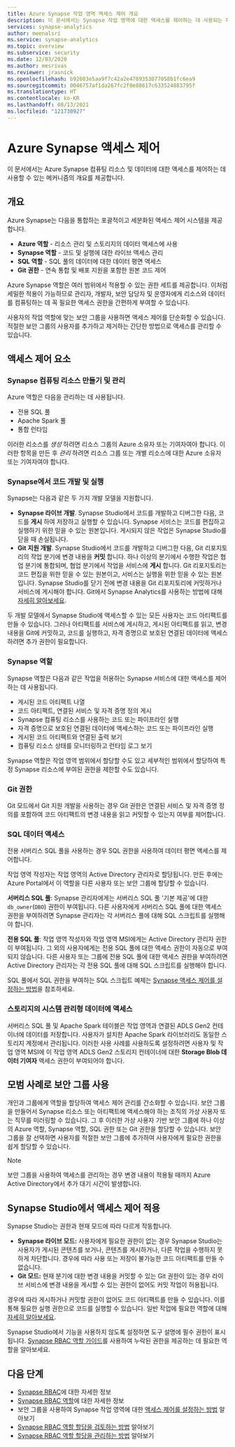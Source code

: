 ```yaml
---
title: Azure Synapse 작업 영역 액세스 제어 개요
description: 이 문서에서는 Synapse 작업 영역에 대한 액세스를 제어하는 데 사용되는 메커니즘과 그 안에 포함된 리소스 및 코드 아티팩트에 대해 설명합니다.
services: synapse-analytics
author: meenalsri
ms.service: synapse-analytics
ms.topic: overview
ms.subservice: security
ms.date: 12/03/2020
ms.author: mesrivas
ms.reviewer: jrasnick
ms.openlocfilehash: b92603e5aa9f7c42a2e4789353077058b1fc6ea9
ms.sourcegitcommit: 0046757af1da267fc2f0e88617c633524883795f
ms.translationtype: HT
ms.contentlocale: ko-KR
ms.lasthandoff: 08/13/2021
ms.locfileid: "121730927"
---
```

# <a name="azure-synapse-access-control"></a>Azure Synapse 액세스 제어 

이 문서에서는 Azure Synapse 컴퓨팅 리소스 및 데이터에 대한 액세스를 제어하는 데 사용할 수 있는 메커니즘의 개요를 제공합니다.  

## <a name="overview"></a>개요

Azure Synapse는 다음을 통합하는 포괄적이고 세분화된 액세스 제어 시스템을 제공합니다. 
- **Azure 역할** - 리소스 관리 및 스토리지의 데이터 액세스에 사용 
- **Synapse 역할** - 코드 및 실행에 대한 라이브 액세스 관리 
- **SQL 역할** - SQL 풀의 데이터에 대한 데이터 평면 액세스 
- **Git 권한** - 연속 통합 및 배포 지원을 포함한 원본 코드 제어  

Azure Synapse 역할은 여러 범위에서 적용할 수 있는 권한 세트를 제공합니다. 이처럼 세밀한 적용이 가능하므로 관리자, 개발자, 보안 담당자 및 운영자에게 리소스와 데이터를 컴퓨팅하는 데 꼭 필요한 액세스 권한을 간편하게 부여할 수 있습니다.

사용자의 작업 역할에 맞는 보안 그룹을 사용하면 액세스 제어를 단순화할 수 있습니다. 적절한 보안 그룹의 사용자를 추가하고 제거하는 간단한 방법으로 액세스를 관리할 수 있습니다.

## <a name="access-control-elements"></a>액세스 제어 요소

### <a name="creating-and-managing-synapse-compute-resources"></a>Synapse 컴퓨팅 리소스 만들기 및 관리

Azure 역할은 다음을 관리하는 데 사용됩니다. 
- 전용 SQL 풀 
- Apache Spark 풀 
- 통합 런타임 

이러한 리소스를 *생성* 하려면 리소스 그룹의 Azure 소유자 또는 기여자여야 합니다. 이러한 항목을 만든 후 *관리* 하려면 리소스 그룹 또는 개별 리소스에 대한 Azure 소유자 또는 기여자여야 합니다. 

### <a name="developing-and-executing-code-in-synapse"></a>Synapse에서 코드 개발 및 실행 

Synapse는 다음과 같은 두 가지 개발 모델을 지원합니다.

- **Synapse 라이브 개발**. Synapse Studio에서 코드를 개발하고 디버그한 다음, 코드를 **게시** 하여 저장하고 실행할 수 있습니다.  Synapse 서비스는 코드를 편집하고 실행하기 위한 믿을 수 있는 원본입니다.  게시되지 않은 작업은 Synapse Studio를 닫을 때 손실됩니다.  
- **Git 지원 개발**. Synapse Studio에서 코드를 개발하고 디버그한 다음, Git 리포지토리의 작업 분기에 변경 내용을 **커밋** 합니다. 하나 이상의 분기에서 수행한 작업은 협업 분기에 통합되며, 협업 분기에서 작업을 서비스에 **게시** 합니다. Git 리포지토리는 코드 편집을 위한 믿을 수 있는 원본이고, 서비스는 실행을 위한 믿을 수 있는 원본입니다. Synapse Studio를 닫기 전에 변경 내용을 Git 리포지토리에 커밋하거나 서비스에 게시해야 합니다. Git에서 Synapse Analytics를 사용하는 방법에 대해 [자세히 알아보세요](../cicd/continuous-integration-deployment.md).

두 개발 모델에서 Synapse Studio에 액세스할 수 있는 모든 사용자는 코드 아티팩트를 만들 수 있습니다. 그러나 아티팩트를 서비스에 게시하고, 게시된 아티팩트를 읽고, 변경 내용을 Git에 커밋하고, 코드를 실행하고, 자격 증명으로 보호된 연결된 데이터에 액세스하려면 추가 권한이 필요합니다.

### <a name="synapse-roles"></a>Synapse 역할

Synapse 역할은 다음과 같은 작업을 허용하는 Synapse 서비스에 대한 액세스를 제어하는 데 사용됩니다. 
- 게시된 코드 아티팩트 나열 
- 코드 아티팩트, 연결된 서비스 및 자격 증명 정의 게시
- Synapse 컴퓨팅 리소스를 사용하는 코드 또는 파이프라인 실행
- 자격 증명으로 보호된 연결된 데이터에 액세스하는 코드 또는 파이프라인 실행
- 게시된 코드 아티팩트와 연결된 출력 보기
- 컴퓨팅 리소스 상태를 모니터링하고 런타임 로그 보기

Synapse 역할은 작업 영역 범위에서 할당할 수도 있고 세부적인 범위에서 할당하여 특정 Synapse 리소스에 부여된 권한을 제한할 수도 있습니다.

### <a name="git-permissions"></a>Git 권한

Git 모드에서 Git 지원 개발을 사용하는 경우 Git 권한은 연결된 서비스 및 자격 증명 정의를 포함하여 코드 아티팩트의 변경 내용을 읽고 커밋할 수 있는지 여부를 제어합니다.   
   
### <a name="accessing-data-in-sql"></a>SQL 데이터 액세스

전용 서버리스 SQL 풀을 사용하는 경우 SQL 권한을 사용하여 데이터 평면 액세스를 제어합니다. 

작업 영역 작성자는 작업 영역의 Active Directory 관리자로 할당됩니다. 만든 후에는 Azure Portal에서 이 역할을 다른 사용자 또는 보안 그룹에 할당할 수 있습니다.

**서버리스 SQL 풀**: Synapse 관리자에게는 서버리스 SQL 풀 '기본 제공'에 대한 `db_owner`(`DBO`) 권한이 부여됩니다. 다른 사용자에게 서버리스 SQL 풀에 대한 액세스 권한을 부여하려면 Synapse 관리자는 각 서버리스 풀에 대해 SQL 스크립트를 실행해야 합니다.  

**전용 SQL 풀**: 작업 영역 작성자와 작업 영역 MSI에게는 Active Directory 관리자 권한이 부여됩니다.  그 외의 사용자에게는 전용 SQL 풀에 대한 액세스 권한이 자동으로 부여되지 않습니다. 다른 사용자 또는 그룹에 전용 SQL 풀에 대한 액세스 권한을 부여하려면 Active Directory 관리자는 각 전용 SQL 풀에 대해 SQL 스크립트를 실행해야 합니다.

SQL 풀에서 SQL 권한을 부여하는 SQL 스크립트 예제는 [Synapse 액세스 제어를 설정하는 방법](./how-to-set-up-access-control.md)을 참조하세요.  

 ### <a name="accessing-system-managed-data-in-storage"></a>스토리지의 시스템 관리형 데이터에 액세스

서버리스 SQL 풀 및 Apache Spark 테이블은 작업 영역과 연결된 ADLS Gen2 컨테이너에 데이터를 저장합니다. 사용자가 설치한 Apache Spark 라이브러리도 동일한 스토리지 계정에서 관리됩니다. 이러한 사용 사례를 사용하도록 설정하려면 사용자 및 작업 영역 MSI에 이 작업 영역 ADLS Gen2 스토리지 컨테이너에 대한 **Storage Blob 데이터 기여자** 액세스 권한이 부여되어야 합니다.  

## <a name="using-security-groups-as-a-best-practice"></a>모범 사례로 보안 그룹 사용

개인과 그룹에게 역할을 할당하여 액세스 제어 관리를 간소화할 수 있습니다. 보안 그룹을 만들어서 Synapse 리소스 또는 아티팩트에 액세스해야 하는 조직의 가상 사용자 또는 직무를 미러링할 수 있습니다.  그 후 이러한 가상 사용자 기반 보안 그룹에 하나 이상의 Azure 역할, Synapse 역할, SQL 권한 또는 Git 권한을 할당할 수 있습니다. 보안 그룹을 잘 선택하면 사용자를 적절한 보안 그룹에 추가하여 사용자에게 필요한 권한을 쉽게 할당할 수 있습니다. 

>[!Note]
>보안 그룹을 사용하여 액세스를 관리하는 경우 변경 내용이 적용될 때까지 Azure Active Directory에서 추가 대기 시간이 발생합니다. 

## <a name="access-control-enforcement-in-synapse-studio"></a>Synapse Studio에서 액세스 제어 적용

Synapse Studio는 권한과 현재 모드에 따라 다르게 작동합니다.
- **Synapse 라이브 모드:** 사용자에게 필요한 권한이 없는 경우 Synapse Studio는 사용자가 게시된 콘텐츠를 보거나, 콘텐츠를 게시하거나, 다른 작업을 수행하지 못하게 차단합니다.  경우에 따라 사용 또는 저장이 불가능한 코드 아티팩트를 만들 수 없습니다. 
- **Git 모드:** 현재 분기에 대한 변경 내용을 커밋할 수 있는 Git 권한이 있는 경우 라이브 서비스에 변경 내용을 게시할 수 있는 권한이 없어도 커밋 작업이 허용됩니다.  

경우에 따라 게시하거나 커밋할 권한이 없어도 코드 아티팩트를 만들 수 있습니다. 이를 통해 필요한 실행 권한으로 코드를 실행할 수 있습니다. 일반 작업에 필요한 역할에 대해 [자세히 알아보세요](./synapse-workspace-understand-what-role-you-need.md). 

Synapse Studio에서 기능을 사용하지 않도록 설정하면 도구 설명에 필수 권한이 표시됩니다. [Synapse RBAC 역할 가이드](./synapse-workspace-synapse-rbac-roles.md#synapse-rbac-actions-and-the-roles-that-permit-them)를 사용하여 누락된 권한을 제공하는 데 필요한 역할을 알아보세요.


## <a name="next-steps"></a>다음 단계

- [Synapse RBAC](./synapse-workspace-synapse-rbac.md)에 대한 자세한 정보
- [Synapse RBAC 역할](./synapse-workspace-synapse-rbac-roles.md)에 대한 자세한 정보
- 보안 그룹을 사용하여 Synapse 작업 영역에 대한 [액세스 제어를 설정하는 방법](./how-to-set-up-access-control.md) 알아보기
- [Synapse RBAC 역할 할당을 검토하는 방법](./how-to-review-synapse-rbac-role-assignments.md) 알아보기
- [Synapse RBAC 역할 할당을 관리하는 방법](./how-to-manage-synapse-rbac-role-assignments.md) 알아보기
